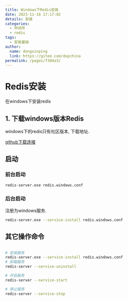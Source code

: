 ```yaml
---
title: Windows下Redis安装
date: 2023-11-16 17:17:02
details: 安装
categories: 
  - 中间件
  - redis
tags: 
  - 安装基础
author: 
  name: dongxinping
  link: https://gitee.com/dxpchina
permalink: /pages/f304a3/
---
```

# Redis安装

在windows下安装redis

<!-- more -->

## 1. 下载windows版本Redis

windows下的redis只有社区版本, 下载地址. 

[github下载连接](https://github.com/tporadowski/redis/releases)


## 启动

### 前台启动

```bash
redis-server.exe redis.windows.conf
```

### 后台启动

注册为windows服务.

```bash
redis-server.exe --service-install redis.windows.conf
```

## 其它操作命令

```bash

# 安装服务
redis-server.exe --service-install redis.windows.conf
# 卸载服务
redis-server --service-uninstall

# 开启服务
redis-server --service-start

# 停止服务
redis-server --service-stop
```
